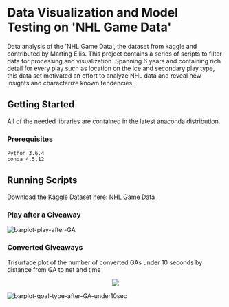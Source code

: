 # Data Visualization and Model Testing on 'NHL Game Data' 

Data analysis of the 'NHL Game Data', the dataset from kaggle and contributed by Marting Ellis. This project contains a series of scripts to filter data for processing and visualization. Spanning 6 years and containing rich detail for every play such as location on the ice and secondary play type, this data set motivated an effort to analyze NHL data and reveal new insights and characterize known tendencies. 


## Getting Started
All of the needed libraries are contained in the latest anaconda distribution.
### Prerequisites

```
Python 3.6.4
conda 4.5.12
```
## Running Scripts
Download the Kaggle Dataset here: [NHL Game Data](https://www.kaggle.com/martinellis/nhl-game-data)



### Play after a Giveaway
![barplot-play-after-GA](https://user-images.githubusercontent.com/21959159/58521134-a2dd9500-8178-11e9-99cb-39153086251b.png)

### Converted Giveaways
Trisurface plot of the number of converted GAs under 10 seconds by distance from GA to net and time
<p align="center">
  <img src="https://user-images.githubusercontent.com/21959159/58520036-3ca24380-8173-11e9-8646-6cd7a36ec1a7.gif">
</p>

![barplot-goal-type-after-GA-under10sec](https://user-images.githubusercontent.com/21959159/58521117-87728a00-8178-11e9-85fe-a43a18417b36.png)


